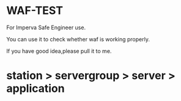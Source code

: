 # WAF-TEST

For Imperva Safe Engineer use.

You can use it to check whether waf is working properly.

If you have good idea,please pull it to me.

# station > servergroup > server > application
